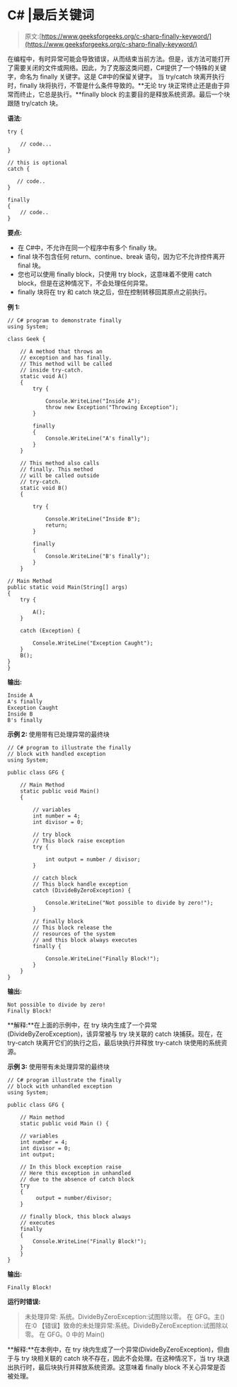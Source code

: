 # C# |最后关键词

> 原文:[https://www.geeksforgeeks.org/c-sharp-finally-keyword/](https://www.geeksforgeeks.org/c-sharp-finally-keyword/)

在编程中，有时异常可能会导致错误，从而结束当前方法。但是，该方法可能打开了需要关闭的文件或网络。因此，为了克服这类问题，C#提供了一个特殊的关键字，命名为 finally 关键字。这是 C#中的保留关键字。
当 try/catch 块离开执行时，finally 块将执行，不管是什么条件导致的。**无论 try 块正常终止还是由于异常而终止，它总是执行。**finally block 的主要目的是释放系统资源。最后一个块跟随 try/catch 块。

**语法:**

```
try {

    // code...
}

// this is optional
catch {

   // code..
}

finally
{
    // code..
}

```

**要点:**

*   在 C#中，不允许在同一个程序中有多个 finally 块。
*   final 块不包含任何 return、continue、break 语句，因为它不允许控件离开 final 块。
*   您也可以使用 finally block，只使用 try block，这意味着不使用 catch block，但是在这种情况下，不会处理任何异常。
*   finally 块将在 try 和 catch 块之后，但在控制转移回其原点之前执行。

**例 1:**

```
// C# program to demonstrate finally
using System;

class Geek {

    // A method that throws an
    // exception and has finally. 
    // This method will be called
    // inside try-catch. 
    static void A() 
    { 
        try {

            Console.WriteLine("Inside A"); 
            throw new Exception("Throwing Exception");
        } 

        finally
        { 
            Console.WriteLine("A's finally"); 
        } 
    } 

    // This method also calls
    // finally. This method 
    // will be called outside
    // try-catch. 
    static void B() 
    { 

        try { 

            Console.WriteLine("Inside B"); 
            return; 
        } 

        finally
        { 
            Console.WriteLine("B's finally"); 
        } 
    } 

// Main Method
public static void Main(String[] args) 
{ 
    try { 

        A(); 
    } 

    catch (Exception) { 

        Console.WriteLine("Exception Caught"); 
    } 
    B(); 
} 
} 
```

**输出:**

```
Inside A
A's finally
Exception Caught
Inside B
B's finally

```

**示例 2:** 使用带有已处理异常的最终块

```
// C# program to illustrate the finally
// block with handled exception
using System;

public class GFG {

    // Main Method
    static public void Main()
    {

        // variables
        int number = 4;
        int divisor = 0;

        // try block
        // This block raise exception
        try {

            int output = number / divisor;
        }

        // catch block
        // This block handle exception
        catch (DivideByZeroException) {

            Console.WriteLine("Not possible to divide by zero!");
        }

        // finally block
        // This block release the 
        // resources of the system
        // and this block always executes
        finally {

            Console.WriteLine("Finally Block!");
        }
    }
}
```

**输出:**

```
Not possible to divide by zero!
Finally Block!

```

**解释:**在上面的示例中，在 try 块内生成了一个异常(DivideByZeroException)，该异常被与 try 块关联的 catch 块捕获。现在，在 try-catch 块离开它们的执行之后，最后块执行并释放 try-catch 块使用的系统资源。

**示例 3:** 使用带有未处理异常的最终块

```
// C# program illustrate the finally
// block with unhandled exception
using System;

public class GFG {

    // Main method
    static public void Main () {

    // variables
    int number = 4;
    int divisor = 0;
    int output;    

    // In this block exception raise
    // Here this exception in unhandled
    // due to the absence of catch block
    try
    {
         output = number/divisor;      
    }

    // finally block, this block always
    // executes 
    finally
    {
        Console.WriteLine("Finally Block!");
    }
    }
}
```

**输出:**

```
Finally Block!
```

**运行时错误:**

> 未处理异常:
> 系统。DivideByZeroException:试图除以零。
> 在 GFG。主()在:0
> 【错误】致命的未处理异常:系统。DivideByZeroException:试图除以零。
> 在 GFG。0 中的 Main()

**解释:**在本例中，在 try 块内生成了一个异常(DivideByZeroException)，但由于与 try 块相关联的 catch 块不存在，因此不会处理。在这种情况下，当 try 块退出执行时，最后块执行并释放系统资源。这意味着 finally block 不关心异常是否被处理。